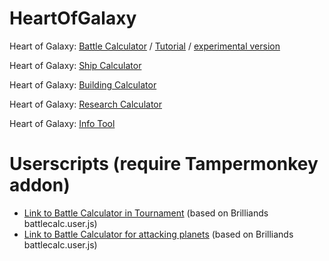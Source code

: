 # HeartOfGalaxy

Heart of Galaxy:
<a href="https://godlloyd.github.io/HeartOfGalaxy/HoG/Battlecalc.html">Battle Calculator</a> / 
<a href="https://godlloyd.github.io/HeartOfGalaxy/HoG/battlecalc_files/tutorial.png">Tutorial</a> / 
<a href="https://godlloyd.github.io/HeartOfGalaxy/HoG/Battlecalc_experimental.html">experimental version</a>

Heart of Galaxy:
<a href="https://godlloyd.github.io/HeartOfGalaxy/HoG/Shipcalc.html">Ship Calculator</a>

Heart of Galaxy:
<a href="https://godlloyd.github.io/HeartOfGalaxy/HoG/Buildingcalc.html">Building Calculator</a>

Heart of Galaxy:
<a href="https://godlloyd.github.io/HeartOfGalaxy/HoG/Researchcalc.html">Research Calculator</a>

Heart of Galaxy:
<a href="https://godlloyd.github.io/HeartOfGalaxy/HoG/InfoTool.html">Info Tool</a>


# Userscripts (require Tampermonkey addon)

* [Link to Battle Calculator in Tournament](https://godlloyd.github.io/HeartOfGalaxy/HoG/gamescripts/simulate_tournament.user.js) (based on Brilliands battlecalc.user.js)
* [Link to Battle Calculator for attacking planets](https://godlloyd.github.io/HeartOfGalaxy/HoG/gamescripts/simulate_attack.user.js) (based on Brilliands battlecalc.user.js)
